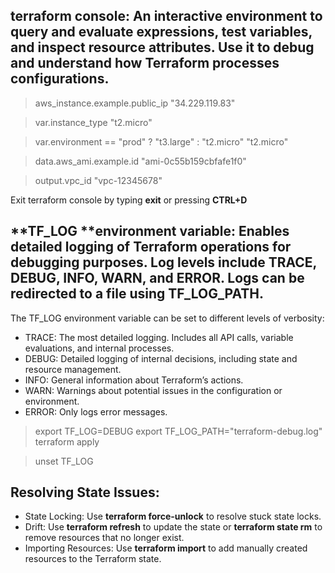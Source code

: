 ## **terraform console:** An interactive environment to query and evaluate expressions, test variables, and inspect resource attributes. Use it to debug and understand how Terraform processes configurations.

> aws_instance.example.public_ip
"34.229.119.83"

> var.instance_type
"t2.micro"

> var.environment == "prod" ? "t3.large" : "t2.micro"
"t2.micro"

> data.aws_ami.example.id
"ami-0c55b159cbfafe1f0"

> output.vpc_id
"vpc-12345678"

Exit terraform console by typing **exit** or pressing **CTRL+D**



## **TF_LOG **environment variable: Enables detailed logging of Terraform operations for debugging purposes. Log levels include TRACE, DEBUG, INFO, WARN, and ERROR. Logs can be redirected to a file using **TF_LOG_PATH.**

The TF_LOG environment variable can be set to different levels of verbosity:
- TRACE: The most detailed logging. Includes all API calls, variable evaluations, and internal processes.
- DEBUG: Detailed logging of internal decisions, including state and resource management.
- INFO: General information about Terraform’s actions.
- WARN: Warnings about potential issues in the configuration or environment.
- ERROR: Only logs error messages.

> export TF_LOG=DEBUG
> export TF_LOG_PATH="terraform-debug.log"
> terraform apply

> unset TF_LOG


## Resolving State Issues:
- State Locking: Use **terraform force-unlock** to resolve stuck state locks.
- Drift: Use **terraform refresh** to update the state or **terraform state rm** to remove resources that no longer exist.
- Importing Resources: Use **terraform import** to add manually created resources to the Terraform state.
